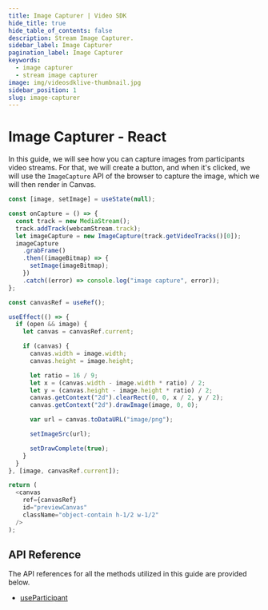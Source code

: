 ```yaml
---
title: Image Capturer | Video SDK
hide_title: true
hide_table_of_contents: false
description: Stream Image Capturer.
sidebar_label: Image Capturer
pagination_label: Image Capturer
keywords:
  - image capturer
  - stream image capturer
image: img/videosdklive-thumbnail.jpg
sidebar_position: 1
slug: image-capturer
---
```


# Image Capturer - React

In this guide, we will see how you can capture images from participants video streams. For that, we will create a button, and when it's clicked, we will use the `ImageCapture` API of the browser to capture the image, which we will then render in Canvas.

```js
const [image, setImage] = useState(null);

const onCapture = () => {
  const track = new MediaStream();
  track.addTrack(webcamStream.track);
  let imageCapture = new ImageCapture(track.getVideoTracks()[0]);
  imageCapture
    .grabFrame()
    .then((imageBitmap) => {
      setImage(imageBitmap);
    })
    .catch((error) => console.log("image capture", error));
};

const canvasRef = useRef();

useEffect(() => {
  if (open && image) {
    let canvas = canvasRef.current;

    if (canvas) {
      canvas.width = image.width;
      canvas.height = image.height;

      let ratio = 16 / 9;
      let x = (canvas.width - image.width * ratio) / 2;
      let y = (canvas.height - image.height * ratio) / 2;
      canvas.getContext("2d").clearRect(0, 0, x / 2, y / 2);
      canvas.getContext("2d").drawImage(image, 0, 0);

      var url = canvas.toDataURL("image/png");

      setImageSrc(url);

      setDrawComplete(true);
    }
  }
}, [image, canvasRef.current]);

return (
  <canvas
    ref={canvasRef}
    id="previewCanvas"
    className="object-contain h-1/2 w-1/2"
  />
);
```

## API Reference

The API references for all the methods utilized in this guide are provided below.

- [useParticipant](/react/api/sdk-reference/use-participant/properties)
